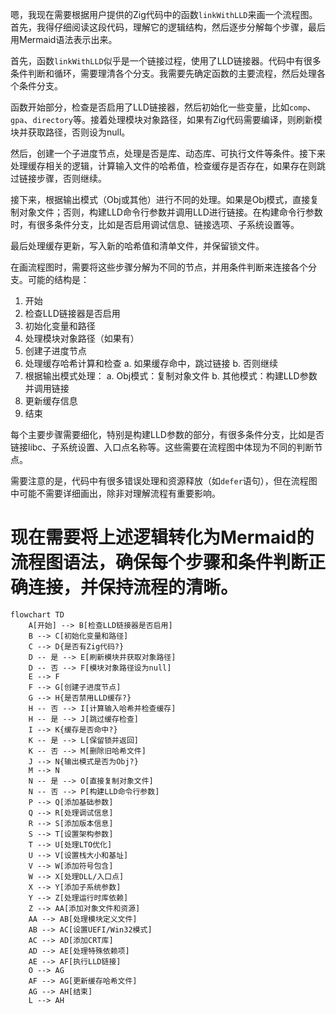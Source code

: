 嗯，我现在需要根据用户提供的Zig代码中的函数`linkWithLLD`来画一个流程图。首先，我得仔细阅读这段代码，理解它的逻辑结构，然后逐步分解每个步骤，最后用Mermaid语法表示出来。

首先，函数`linkWithLLD`似乎是一个链接过程，使用了LLD链接器。代码中有很多条件判断和循环，需要理清各个分支。我需要先确定函数的主要流程，然后处理各个条件分支。

函数开始部分，检查是否启用了LLD链接器，然后初始化一些变量，比如`comp`、`gpa`、`directory`等。接着处理模块对象路径，如果有Zig代码需要编译，则刷新模块并获取路径，否则设为null。

然后，创建一个子进度节点，处理是否是库、动态库、可执行文件等条件。接下来处理缓存相关的逻辑，计算输入文件的哈希值，检查缓存是否存在，如果存在则跳过链接步骤，否则继续。

接下来，根据输出模式（Obj或其他）进行不同的处理。如果是Obj模式，直接复制对象文件；否则，构建LLD命令行参数并调用LLD进行链接。在构建命令行参数时，有很多条件分支，比如是否启用调试信息、链接选项、子系统设置等。

最后处理缓存更新，写入新的哈希值和清单文件，并保留锁文件。

在画流程图时，需要将这些步骤分解为不同的节点，并用条件判断来连接各个分支。可能的结构是：

1. 开始
2. 检查LLD链接器是否启用
3. 初始化变量和路径
4. 处理模块对象路径（如果有）
5. 创建子进度节点
6. 处理缓存哈希计算和检查
   a. 如果缓存命中，跳过链接
   b. 否则继续
7. 根据输出模式处理：
   a. Obj模式：复制对象文件
   b. 其他模式：构建LLD参数并调用链接
8. 更新缓存信息
9. 结束

每个主要步骤需要细化，特别是构建LLD参数的部分，有很多条件分支，比如是否链接libc、子系统设置、入口点名称等。这些需要在流程图中体现为不同的判断节点。

需要注意的是，代码中有很多错误处理和资源释放（如`defer`语句），但在流程图中可能不需要详细画出，除非对理解流程有重要影响。

现在需要将上述逻辑转化为Mermaid的流程图语法，确保每个步骤和条件判断正确连接，并保持流程的清晰。
================================================
```mermaid
flowchart TD
    A[开始] --> B[检查LLD链接器是否启用]
    B --> C[初始化变量和路径]
    C --> D{是否有Zig代码?}
    D -- 是 --> E[刷新模块并获取对象路径]
    D -- 否 --> F[模块对象路径设为null]
    E --> F
    F --> G[创建子进度节点]
    G --> H{是否禁用LLD缓存?}
    H -- 否 --> I[计算输入哈希并检查缓存]
    H -- 是 --> J[跳过缓存检查]
    I --> K{缓存是否命中?}
    K -- 是 --> L[保留锁并返回]
    K -- 否 --> M[删除旧哈希文件]
    J --> N{输出模式是否为Obj?}
    M --> N
    N -- 是 --> O[直接复制对象文件]
    N -- 否 --> P[构建LLD命令行参数]
    P --> Q[添加基础参数]
    Q --> R[处理调试信息]
    R --> S[添加版本信息]
    S --> T[设置架构参数]
    T --> U[处理LTO优化]
    U --> V[设置栈大小和基址]
    V --> W[添加符号包含]
    W --> X[处理DLL/入口点]
    X --> Y[添加子系统参数]
    Y --> Z[处理运行时库依赖]
    Z --> AA[添加对象文件和资源]
    AA --> AB[处理模块定义文件]
    AB --> AC[设置UEFI/Win32模式]
    AC --> AD[添加CRT库]
    AD --> AE[处理特殊依赖项]
    AE --> AF[执行LLD链接]
    O --> AG
    AF --> AG[更新缓存哈希文件]
    AG --> AH[结束]
    L --> AH
```